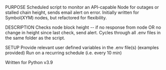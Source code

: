 PURPOSE
Scheduled script to monitor an API-capable Node for outages or stalled chain height, sends email alert on error. Initially written for Symbol(XYM) nodes, but refactored for flexibility.

DESCRIPTION
Checks node block height -- if no response from node OR no change in height since last check, send alert.
Cycles through all .env files in the same folder as the script.

SETUP
Provide relevant user defined variables in the .env file(s) (examples provided)
Run on a recurring schedule (i.e. every 10 min)

Written for Python v3.9
